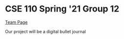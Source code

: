 # CSE 110 Spring '21 Group 12 
[Team Page](admin/team.md)

Our project will be a digital bullet journal
